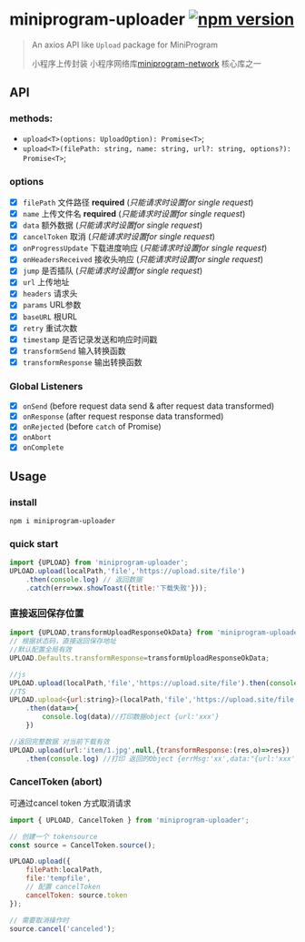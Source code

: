 # miniprogram-uploader [![npm version](https://badge.fury.io/js/miniprogram-uploader.svg)](https://npmjs.com/package/miniprogram-uploader)

> An axios API like `Upload` package for MiniProgram
>
> 小程序上传封装
> 小程序网络库[miniprogram-network](https://github.com/NewFuture/miniprogram-network) 核心库之一


## API

### methods:

* `upload<T>(options: UploadOption): Promise<T>`;
* `upload<T>(filePath: string, name: string, url?: string, options?):  Promise<T>`;

### options

* [x] `filePath` 文件路径  **required** (_只能请求时设置for single request_) 
* [x] `name` 上传文件名  **required** (_只能请求时设置for single request_) 
* [x] `data` 额外数据 (_只能请求时设置for single request_) 
* [x] `cancelToken` 取消 (_只能请求时设置for single request_) 
* [x] `onProgressUpdate` 下载进度响应 (_只能请求时设置for single request_) 
* [x] `onHeadersReceived` 接收头响应 (_只能请求时设置for single request_) 
* [x] `jump` 是否插队 (_只能请求时设置for single request_)
* [x] `url` 上传地址
* [x] `headers` 请求头
* [x] `params` URL参数
* [x] `baseURL` 根URL
* [x] `retry` 重试次数
* [x] `timestamp` 是否记录发送和响应时间戳
* [x] `transformSend` 输入转换函数
* [x] `transformResponse` 输出转换函数

### Global Listeners

* [x] `onSend` (before request data send & after request data transformed)
* [x] `onResponse` (after request response data transformed)
* [x] `onRejected` (before `catch` of Promise)
* [x] `onAbort`
* [x] `onComplete`

## Usage

### install
```
npm i miniprogram-uploader
```

### quick start

```js
import {UPLOAD} from 'miniprogram-uploader';
UPLOAD.upload(localPath,'file','https://upload.site/file')
    .then(console.log) // 返回数据
    .catch(err=>wx.showToast({title:'下载失败'}));
```


### 直接返回保存位置

```js
import {UPLOAD,transformUploadResponseOkData} from 'miniprogram-uploader';
// 根据状态码，直接返回保存地址
//默认配置全局有效
UPLOAD.Defaults.transformResponse=transformUploadResponseOkData;

//js
UPLOAD.upload(localPath,'file','https://upload.site/file').then(console.log);//打印data string
//TS
UPLOAD.upload<{url:string}>(localPath,'file','https://upload.site/file')
    .then(data=>{
        console.log(data)//打印数据object {url:'xxx'}
    }) 

//返回完整数据 对当前下载有效
UPLOAD.upload(url:'item/1.jpg',null,{transformResponse:(res,o)=>res})
    .then(console.log) //打印 返回的Object {errMsg:'xx',data:"{url:'xxx'}"}
```



### CancelToken (abort)

可通过cancel token 方式取消请求
```js
import { UPLOAD, CancelToken } from 'miniprogram-uploader';

// 创建一个 tokensource
const source = CancelToken.source();

UPLOAD.upload({ 
    filePath:localPath,
    file:'tempfile', 
    // 配置 cancelToken
    cancelToken: source.token 
});

// 需要取消操作时
source.cancel('canceled');
```
